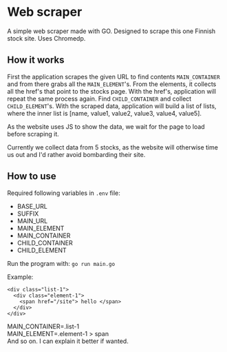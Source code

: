 # Web scraper  

A simple web scraper made with GO. Designed to scrape this one Finnish stock site. Uses Chromedp.  

## How it works  
First the application scrapes the given URL to find contents `MAIN_CONTAINER` and from there grabs all the `MAIN_ELEMENT`'s. From the elements, it collects all the href's that point to the stocks page. With the href's, application will repeat the same process again. Find `CHILD_CONTAINER` and collect `CHILD_ELEMENT`'s. With the scraped data, application will build a list of lists, where the inner list is \[name, value1, value2, value3, value4, value5\].  

As the website uses JS to show the data, we wait for the page to load before scraping it.  

Currently we collect data from 5 stocks, as the website will otherwise time us out and I'd rather avoid bombarding their site.   

## How to use   
Required following variables in `.env` file: 
- BASE_URL  
- SUFFIX  
- MAIN_URL  
- MAIN_ELEMENT  
- MAIN_CONTAINER  
- CHILD_CONTAINER  
- CHILD_ELEMENT  
  
Run the program with: `go run main.go`  
  
Example:
```
<div class="list-1">
  <div class="element-1">
    <span href="/site"> hello </span>
  </div>
</div>
```
MAIN_CONTAINER=.list-1  
MAIN_ELEMENT=.element-1 > span  
And so on. I can explain it better if wanted.  


